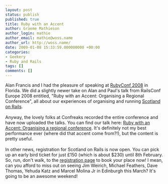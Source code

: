 ```yaml
---
layout: post
status: publish
published: true
title: Ruby with an Accent
author: Graeme Mathieson
author_login: mathie
author_email: mathie@woss.name
author_url: http://woss.name/
date: 2009-01-08 15:33:59.000000000 +00:00
categories:
- Geekery
- Ruby and Rails
tags: []
comments: []
---
```

Alan Francis and I had the pleasure of speaking at <a href="http://rubyconf.org/">RubyConf 2008</a> in Florida.  We did a slightly newer take on Alan and Paul's talk from RailsConf Europe 2008 entitled, "Ruby with an Accent: Organising a Regional Conference", all about our experiences of organising and running <a href="http://scotlandonrails.com/">Scotland on Rails</a>.<br/><br/>Anyway, the lovely folks at Confreaks recorded the entire conference and have now uploaded the talks.  You can find our talk here: <a href="http://rubyconf2008.confreaks.com/organizing-a-regional-conference.html">Ruby with an Accent: Organising a regional conference</a>.  It's definitely not my best performance ever (where did that accent come from?!), but the content is pretty useful.<br/><br/>In other news, registration for Scotland on Rails is now open.  You can pick up an early bird ticket for just &pound;150 (which is about $230) until 8th February.  So, run, don't walk, to the <a href="http://scotlandonrails.com/registration">registration page</a> to book your place now!  I mean, can you afford to miss out on seeing Jim Weirich, Michael Feathers, Dave Thomas, Yehuda Katz and Marcel Molina Jr in Edinburgh this March?  It's going to be an awesome weekend!<br/>
